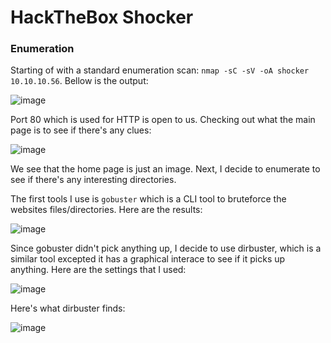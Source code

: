 # HackTheBox Shocker

### Enumeration 

Starting of with a standard enumeration scan: ```nmap -sC -sV -oA shocker 10.10.10.56```. Bellow is the output:

![image](https://user-images.githubusercontent.com/41026969/72769401-8d662100-3bc8-11ea-91a9-1633f24b6da5.png)

Port 80 which is used for HTTP is open to us. Checking out what the main page is to see if there's any clues:

![image](https://user-images.githubusercontent.com/41026969/72771202-23507a80-3bce-11ea-8efd-7463d2184f81.png)

We see that the home page is just an image. Next, I decide to enumerate to see if there's any interesting directories. 

The first tools I use is ```gobuster``` which is a CLI tool to bruteforce the websites files/directories. Here are the results:

![image](https://user-images.githubusercontent.com/41026969/72770980-7bd34800-3bcd-11ea-95a8-30e3ce733307.png)

Since gobuster didn't pick anything up, I decide to use dirbuster, which is a similar tool excepted it has a graphical interace to see if it picks up anything. Here are the settings that I used:

![image](https://user-images.githubusercontent.com/41026969/72772490-0b7af580-3bd2-11ea-8b11-6b01c06a3bad.png)

Here's what dirbuster finds:

![image](https://user-images.githubusercontent.com/41026969/72773203-5f86d980-3bd4-11ea-83ac-a88d269447a5.png)
